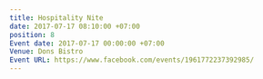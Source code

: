 ```yaml
---
title: Hospitality Nite
date: 2017-07-17 08:10:00 +07:00
position: 8
Event date: 2017-07-17 00:00:00 +07:00
Venue: Dons Bistro
Event URL: https://www.facebook.com/events/1961772237392985/
---
```


